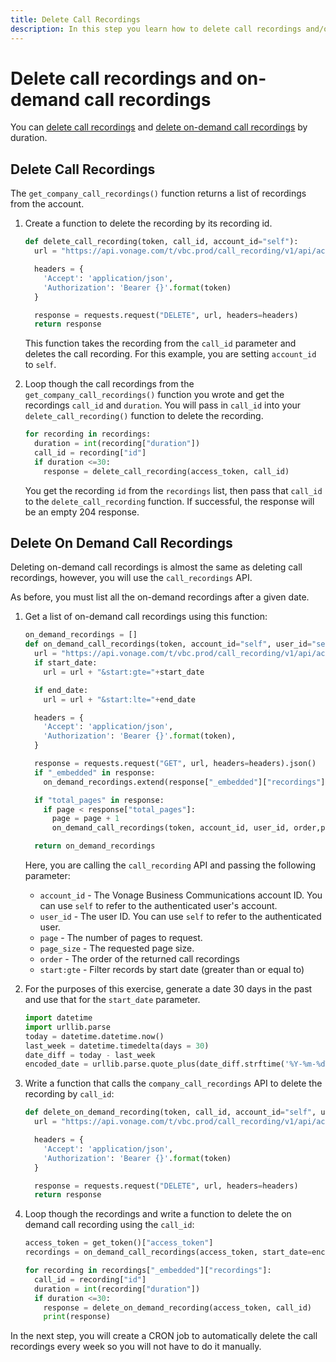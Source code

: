 ```yaml
---
title: Delete Call Recordings
description: In this step you learn how to delete call recordings and/or on-demand call recordings
---
```


# Delete call recordings and on-demand call recordings

You can [delete call recordings](#delete-call-recordings) and [delete on-demand call recordings](#delete-on-demand-call-recordings) by duration. 

## Delete Call Recordings

The `get_company_call_recordings()` function returns a list of recordings from the account. 

1. Create a function to delete the recording by its recording id.

    ```python
    def delete_call_recording(token, call_id, account_id="self"):
      url = "https://api.vonage.com/t/vbc.prod/call_recording/v1/api/accounts/{}/company_call_recordings/{}".format(account_id, call_id)
    
      headers = {
        'Accept': 'application/json',
        'Authorization': 'Bearer {}'.format(token)
      }
    
      response = requests.request("DELETE", url, headers=headers)
      return response
    ```

    This function takes the recording from the `call_id` parameter and deletes the call recording. For this example, you are setting `account_id` to `self`.

2. Loop though the call recordings from the `get_company_call_recordings()` function you wrote and get the recordings `call_id` and `duration`. You will pass in `call_id` into your `delete_call_recording()` function to delete the recording.

    ```python
    for recording in recordings:
      duration = int(recording["duration"])
      call_id = recording["id"]
      if duration <=30:
        response = delete_call_recording(access_token, call_id)
    ```

    You get the recording `id` from the `recordings` list, then pass that `call_id` to the `delete_call_recording` function. If successful, the response will be an empty 204 response.

## Delete On Demand Call Recordings

Deleting on-demand call recordings is almost the same as deleting call recordings, however, you will use the `call_recordings` API.

As before, you must list all the on-demand recordings after a given date. 

1. Get a list of on-demand call recordings using this function:

    ```python
    on_demand_recordings = []
    def on_demand_call_recordings(token, account_id="self", user_id="self", order="start%3ADESC",page=1, page_size=10, start_date=None, end_date=None):
      url = "https://api.vonage.com/t/vbc.prod/call_recording/v1/api/accounts/{}/users/{}/call_recordings?order={}&page={}&page_size={}".format(account_id, user_id, order, page, page_size)
      if start_date:
        url = url + "&start:gte="+start_date

      if end_date:
        url = url + "&start:lte="+end_date

      headers = {
        'Accept': 'application/json',
        'Authorization': 'Bearer {}'.format(token),
      }

      response = requests.request("GET", url, headers=headers).json()
      if "_embedded" in response:
        on_demand_recordings.extend(response["_embedded"]["recordings"])

      if "total_pages" in response:
        if page < response["total_pages"]:
          page = page + 1
          on_demand_call_recordings(token, account_id, user_id, order,page, page_size, start_date, end_date)

      return on_demand_recordings
    ```

    Here, you are calling the `call_recording` API and passing the following parameter:

    * `account_id` - The Vonage Business Communications account ID. You can use `self` to refer to the authenticated user's account.
    * `user_id` - The user ID. You can use `self` to refer to the authenticated user.
    * `page` - The number of pages to request.
    * `page_size` - The requested page size.
    * `order` - The order of the returned call recordings
    * `start:gte` - Filter records by start date (greater than or equal to)

2. For the purposes of this exercise, generate a date 30 days in the past and use that for the `start_date` parameter.

    ```python
    import datetime
    import urllib.parse
    today = datetime.datetime.now()
    last_week = datetime.timedelta(days = 30)
    date_diff = today - last_week
    encoded_date = urllib.parse.quote_plus(date_diff.strftime('%Y-%m-%dT00:00:00+0000'))
    ```

3. Write a function that calls the `company_call_recordings` API to delete the recording by `call_id`:

    ```python
    def delete_on_demand_recording(token, call_id, account_id="self", user_id="self"):
      url = "https://api.vonage.com/t/vbc.prod/call_recording/v1/api/accounts/{}/users/{}/call_recordings/{}".format(account_id, call_id)

      headers = {
        'Accept': 'application/json',
        'Authorization': 'Bearer {}'.format(token)
      }

      response = requests.request("DELETE", url, headers=headers)
      return response
    ```

4. Loop though the recordings and write a function to delete the on demand call recording using the `call_id`:

    ```python
    access_token = get_token()["access_token"]
    recordings = on_demand_call_recordings(access_token, start_date=encoded_date)

    for recording in recordings["_embedded"]["recordings"]:
      call_id = recording["id"]
      duration = int(recording["duration"])
      if duration <=30:
        response = delete_on_demand_recording(access_token, call_id)
        print(response)
    ```

In the next step, you will create a CRON job to automatically delete the call recordings every week so you will not have to do it manually.
